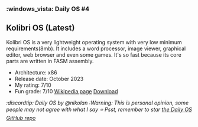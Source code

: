 ### :windows_vista: Daily OS #4
## Kolibri OS (Latest)
Kolibri OS is a very lightweight operating system with very low minimum requirements(8mb). It includes a word processor, image viewer, graphical editor, web browser and even some games. It's so fast because its core parts are written in FASM assembly.
- Architecture: x86
- Release date: October 2023
- My rating: 7/10
- Fun grade: 7/10
[Wikipedia page](<https://en.wikipedia.org/wiki/KolibriOS>) [Download](<https://kolibrios.org/en/download.htm>)

*:discordtip: Daily OS by @nikolan*
*:Warning: This is personal opinion, some people may not agree with what I say*
*⭐️ Psst, remember to star [the Daily OS GitHub repo](<https://github.com/nikolan123/daily-os>)*
